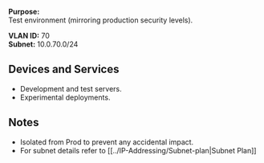 **Purpose:**  
Test environment (mirroring production security levels).

**VLAN ID:** 70  
**Subnet:** 10.0.70.0/24

## Devices and Services
- Development and test servers.
- Experimental deployments.

## Notes
- Isolated from Prod to prevent any accidental impact.
- For subnet details refer to [[../IP-Addressing/Subnet-plan|Subnet Plan]]
